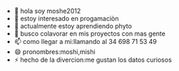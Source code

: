 - 👋 hola soy moshe2012
- 👀 estoy interesado en progamaciòn 
- 🌱 actualmente estoy aprendiendo phyto
- 💞️ busco colavorar en mis proyectos con mas gente
- 📫 como llegar a mi:llamando al 34 698 71 53 49
- 😄 pronombres:moshi,mishi
- ⚡ hecho de la divercion:me gustan los datos curiosos

<!---
moshe2012/moshe2012 es un repositorio ✨ especial ✨ porque su `README.md` (este archivo) aparece en su perfil de GitHub.
Puede hacer clic en el enlace Vista previa para ver los cambios.
--->
